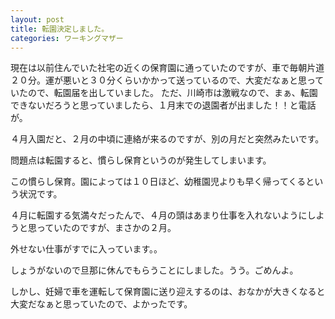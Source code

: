 ```yaml
---
layout: post
title: 転園決定しました。
categories: ワーキングマザー
---
```


現在は以前住んでいた社宅の近くの保育園に通っていたのですが、車で毎朝片道２０分。運が悪いと３０分くらいかかって送っているので、大変だなぁと思っていたので、転園届を出していました。
ただ、川崎市は激戦なので、まぁ、転園できないだろうと思っていましたら、１月末での退園者が出ました！！と電話が。

４月入園だと、２月の中頃に連絡が来るのですが、別の月だと突然みたいです。

問題点は転園すると、慣らし保育というのが発生してしまいます。

この慣らし保育。園によっては１０日ほど、幼稚園児よりも早く帰ってくるという状況です。

４月に転園する気満々だったんで、４月の頭はあまり仕事を入れないようにしようと思っていたのですが、まさかの２月。

外せない仕事がすでに入っています。。

しょうがないので旦那に休んでもらうことにしました。うう。ごめんよ。

しかし、妊婦で車を運転して保育園に送り迎えするのは、おなかが大きくなると大変だなぁと思っていたので、よかったです。

